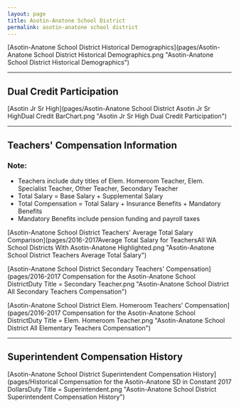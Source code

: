 ```yaml
---
layout: page
title: Asotin-Anatone School District
permalink: asotin-anatone school district
---
```



[Asotin-Anatone School District Historical Demographics](pages/Asotin-Anatone School District Historical Demographics.png "Asotin-Anatone School District Historical Demographics")

___

## Dual Credit Participation

[Asotin Jr Sr High](pages/Asotin-Anatone School District Asotin Jr Sr HighDual Credit BarChart.png "Asotin Jr Sr High Dual Credit Participation")


___

## Teachers' Compensation Information
### Note:
- Teachers include duty titles of Elem. Homeroom Teacher, Elem. Specialist Teacher, Other Teacher, Secondary Teacher
- Total Salary = Base Salary + Supplemental Salary
- Total Compensation = Total Salary + Insurance Benefits + Mandatory Benefits
- Mandatory Benefits include pension funding and payroll taxes

[Asotin-Anatone School District Teachers' Average Total Salary Comparison](pages/2016-2017Average Total Salary for TeachersAll WA School Districts With Asotin-Anatone Highlighted.png "Asotin-Anatone School District Teachers Average Total Salary")

[Asotin-Anatone School District Secondary Teachers' Compensation](pages/2016-2017 Compensation for the Asotin-Anatone School DistrictDuty Title = Secondary Teacher.png "Asotin-Anatone School District All Secondary Teachers Compensation")

[Asotin-Anatone School District Elem. Homeroom Teachers' Compensation](pages/2016-2017 Compensation for the Asotin-Anatone School DistrictDuty Title = Elem. Homeroom Teacher.png "Asotin-Anatone School District All Elementary Teachers Compensation")


___

## Superintendent Compensation History

[Asotin-Anatone School District Superintendent Compensation History](pages/Historical Compensation for the Asotin-Anatone SD in Constant 2017 DollarsDuty Title = Superintendent.png "Asotin-Anatone School District Superintendent Compensation History")

